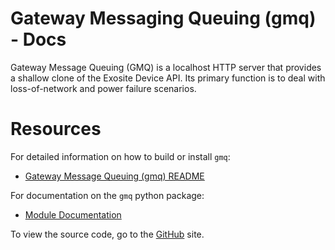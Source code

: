 # Gateway Messaging Queuing (gmq) - Docs

Gateway Message Queuing (GMQ) is a localhost HTTP server that provides a shallow clone of the Exosite Device API. Its primary function is to deal with loss-of-network and power failure scenarios.

# Resources

For detailed information on how to build or install `gmq`: 
*  [Gateway Message Queuing (gmq) README](/gwe/qmq/gateway_messaging_queuing_gmq/)

For documentation on the `gmq` python package:
*  [Module Documentation](https://gateway-engine.exosite.io/gmq/apidoc/modules.htmll)

To view the source code, go to the [GitHub](https://github.com/exosite/gmq) site.
